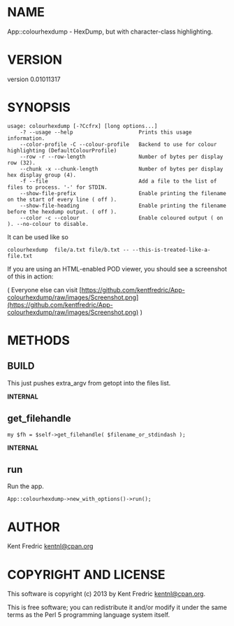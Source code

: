 # NAME

App::colourhexdump - HexDump, but with character-class highlighting.

# VERSION

version 0.01011317

# SYNOPSIS

    usage: colourhexdump [-?Ccfrx] [long options...]
        -? --usage --help                     Prints this usage information.
        --color-profile -C --colour-profile   Backend to use for colour highlighting (DefaultColourProfile)
        --row -r --row-length                 Number of bytes per display row (32).
        --chunk -x --chunk-length             Number of bytes per display hex display group (4).
        -f --file                             Add a file to the list of files to process. '-' for STDIN.
        --show-file-prefix                    Enable printing the filename on the start of every line ( off ).
        --show-file-heading                   Enable printing the filename before the hexdump output. ( off ).
        --color -c --colour                   Enable coloured output ( on ). --no-colour to disable.

It can be used like so

    colourhexdump  file/a.txt file/b.txt -- --this-is-treated-like-a-file.txt

If you are using an HTML-enabled POD viewer, you should see a screenshot of this in action:

( Everyone else can visit [https://github.com/kentfredric/App-colourhexdump/raw/images/Screenshot.png](https://github.com/kentfredric/App-colourhexdump/raw/images/Screenshot.png) )

# METHODS

## BUILD

This just pushes extra\_argv from getopt into the files list.

__INTERNAL__

## get\_filehandle

    my $fh = $self->get_filehandle( $filename_or_stdindash );

__INTERNAL__

## run

Run the app.

    App::colourhexdump->new_with_options()->run();

# AUTHOR

Kent Fredric <kentnl@cpan.org>

# COPYRIGHT AND LICENSE

This software is copyright (c) 2013 by Kent Fredric <kentnl@cpan.org>.

This is free software; you can redistribute it and/or modify it under
the same terms as the Perl 5 programming language system itself.
